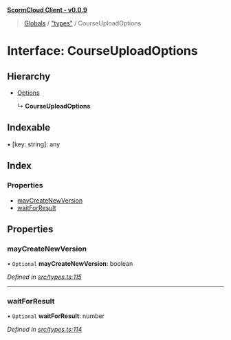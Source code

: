 **[ScormCloud Client - v0.0.9](../README.md)**

> [Globals](../globals.md) / ["types"](../modules/_types_.md) / CourseUploadOptions

# Interface: CourseUploadOptions

## Hierarchy

- [Options](_types_.options.md)

  ↳ **CourseUploadOptions**

## Indexable

▪ [key: string]: any

## Index

### Properties

- [mayCreateNewVersion](_types_.courseuploadoptions.md#maycreatenewversion)
- [waitForResult](_types_.courseuploadoptions.md#waitforresult)

## Properties

### mayCreateNewVersion

• `Optional` **mayCreateNewVersion**: boolean

_Defined in [src/types.ts:115](https://github.com/distributhor/scormcloud-client/blob/1246aed/src/types.ts#L115)_

---

### waitForResult

• `Optional` **waitForResult**: number

_Defined in [src/types.ts:114](https://github.com/distributhor/scormcloud-client/blob/1246aed/src/types.ts#L114)_
